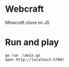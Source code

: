 # Webcraft
Minecraft clone on JS

# Run and play
```
go run .\main.go
open http://localhost:5700/
```